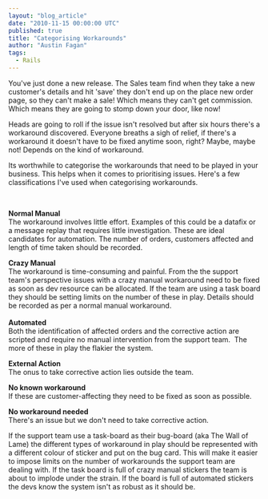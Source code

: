 ```yaml
---
layout: "blog_article"
date: "2010-11-15 00:00:00 UTC"
published: true
title: "Categorising Workarounds"
author: "Austin Fagan"
tags:
  - Rails
---
```


<p>You&#39;ve just done a new release. The Sales team find when they take a new customer&#39;s details and hit &#39;save&#39; they don&#39;t end up on the place new order page, so they can&#39;t make a sale! Which means they can&#39;t get commission. Which means they are going to stomp down your door, like now!</p>
<p>Heads are going to roll if the issue isn&#39;t resolved but after six hours there&#39;s a workaround discovered. Everyone breaths a sigh of relief, if there&#39;s a workaround it doesn&#39;t have to be fixed anytime soon, right? Maybe, maybe not! Depends on the kind of workaround.</p>
<p>Its worthwhile to categorise the workarounds that need to be played in your business. This helps when it comes to prioritising issues. Here&#39;s a few classifications I&#39;ve used when categorising workarounds.</p>
<p>&nbsp;</p>
<p><strong>Normal Manual</strong><br />
The workaround involves little effort. Examples of this could be a datafix or a message replay that requires little investigation. These are ideal candidates for automation. The number of orders, customers affected and length of time taken should be recorded.</p>
<p><strong>Crazy Manual</strong><br />
The workaround is time-consuming and painful. From the the support team&#39;s perspective issues with a crazy manual workaround need to be fixed as soon as dev resource can be allocated. If the team are using a task board they should be setting limits on the number of these in play. Details should be recorded as per a normal manual workaround.<br />
<br />
<strong>Automated</strong><br />
Both the identification of affected orders and the corrective action are scripted and require no manual intervention from the support team.&nbsp; The more of these in play the flakier the system.</p>
<p><strong>External Action</strong><br />
The onus to take corrective action lies outside the team.</p>
<p><strong>No known workaround</strong><br />
If these are customer-affecting they need to be fixed as soon as possible.&nbsp;</p>
<p><strong>No workaround needed</strong><br />
There&#39;s an issue but we don&#39;t need to take corrective action.</p>
<p>If the support team use a task-board as their bug-board (aka The Wall of Lame) the different types of workaround in play should be represented with a different colour of sticker and put on the bug card. This will make it easier to impose limits on the number of workarounds the support team are dealing with. If the task board is full of crazy manual stickers the team is about to implode under the strain. If the board is full of automated stickers the devs know the system isn&#39;t as robust as it should be.&nbsp;</p>

